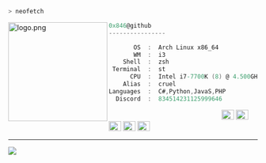 ```zsh
> neofetch
```

<img align="left" src="https://cdn.discordapp.com/attachments/834673124510662676/899361441193295872/a1595ac7551ca009085e7c81b7958f9b.jpg" alt="logo.png" width="200" /> 

```csharp
0x846@github
----------------

       OS  :  Arch Linux x86_64
       WM  :  i3
    Shell  :  zsh
 Terminal  :  st
      CPU  :  Intel i7-7700K (8) @ 4.500GHz
    Alias  :  cruel
Languages  :  C#,Python,JavaS,PHP
  Discord  :  834514231125999646
```

<p align="left">
  &nbsp; &nbsp; &nbsp; &nbsp; &nbsp;&nbsp; &nbsp; &nbsp; &nbsp; &nbsp;&nbsp; &nbsp; &nbsp; &nbsp; &nbsp; &nbsp; &nbsp; &nbsp; &nbsp; &nbsp; &nbsp;&nbsp; &nbsp; &nbsp; &nbsp; &nbsp;&nbsp; &nbsp; &nbsp; &nbsp; &nbsp;
  <img alt="#474342" src="https://via.placeholder.com/15/ADBAC7/000000?text=+" width="25" height="20" />
  <img alt="#fbedf6" src="https://via.placeholder.com/15/6CB6FF/000000?text=+" width="25" height="20" />
  <img alt="#c9594d" src="https://via.placeholder.com/15/F47067/000000?text=+" width="25" height="20" />
  <img alt="#f8b9b2" src="https://via.placeholder.com/15/DCBDFB/000000?text=+" width="25" height="20" />
  <img alt="#f8b9b2" src="https://via.placeholder.com/15/57ab5a/000000?text=+" width="25" height="20" />
</p>

---

![](https://komarev.com/ghpvc/?username=ecriminal&style=flat-square)
